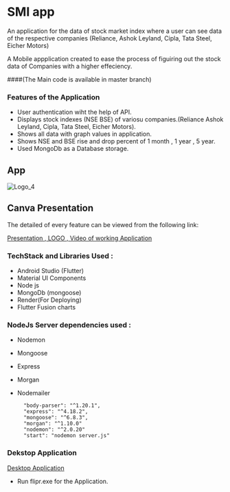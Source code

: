 

# SMI app

An application for the data of stock market index where a user can see data of the respective companies (Reliance,
Ashok Leyland, Cipla, Tata Steel, Eicher Motors)

A Mobile appplication created to ease the process of figuiring out the stock data of Companies with a higher effeciency.

####(The Main code is available in master branch)


### Features of the Application

* User authentication wiht the help of API.
* Displays stock indexes (NSE BSE) of variosu companies.(Reliance Ashok Leyland, Cipla, Tata Steel, Eicher Motors).
* Shows all data with graph values in application.
* Shows NSE and BSE  rise and drop percent of 1 month , 1 year , 5 year.
* Used MongoDb as a Database storage.



## App

![Logo_4](https://user-images.githubusercontent.com/101652869/212565988-ef829651-8c0a-4b8c-b4ed-69e2764b13f0.png)





## Canva Presentation


The detailed of every feature can be viewed from the following link:

[Presentation , LOGO , Video of working  Application](https://drive.google.com/drive/u/0/folders/1MbC_7W8qxTUirJlSr0KGldeBfPyRSRFs)


### TechStack and Libraries Used :

* Android Studio (Flutter)
* Material UI Components
* Node js
* MongoDb (mongoose)
* Render(For Deploying)
* Flutter Fusion charts
    


### NodeJs Server dependencies used :

* Nodemon
* Mongoose
* Express
* Morgan
* Nodemailer

        "body-parser": "^1.20.1",
        "express": "^4.18.2",
        "mongoose": "^6.8.3",
        "morgan": "^1.10.0"
        "nodemon": "^2.0.20"
        "start": "nodemon server.js"


 ### Dekstop Application

[Desktop Application](https://drive.google.com/drive/u/0/folders/1O__LHLgrVbhLos2XO6z1Grzuy_WNpjpA)

* Run flipr.exe for the Application.
    
